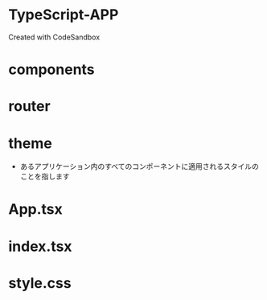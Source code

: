 # TypeScript-APP
Created with CodeSandbox

# components

# router

# theme
- あるアプリケーション内のすべてのコンポーネントに適用されるスタイルのことを指します

# App.tsx

# index.tsx

# style.css
